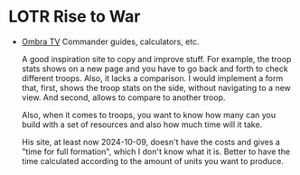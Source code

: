 # LOTR Rise to War

- [Ombra TV](https://risetowarguide.com/)
  Commander guides, calculators, etc.

  A good inspiration site to copy and improve stuff. For example, the troop stats shows on a new page and you have to go back and forth to check different troops. Also, it lacks a comparison. I would implement a form that, first, shows the troop stats on the side, without navigating to a new view. And second, allows to compare to another troop.

  Also, when it comes to troops, you want to know how many can you build with a set of resources and also how much time will it take.

  His site, at least now 2024-10-09, doesn't have the costs and gives a "time for full formation", which I don't know what it is. Better to have the time calculated according to the amount of units you want to produce.
